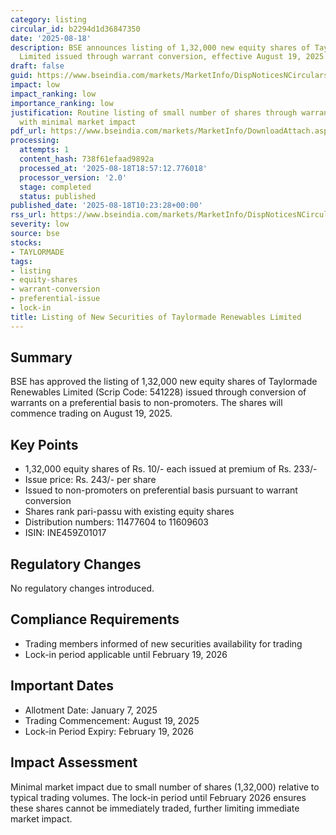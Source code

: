 ```yaml
---
category: listing
circular_id: b2294d1d36847350
date: '2025-08-18'
description: BSE announces listing of 1,32,000 new equity shares of Taylormade Renewables
  Limited issued through warrant conversion, effective August 19, 2025.
draft: false
guid: https://www.bseindia.com/markets/MarketInfo/DispNoticesNCirculars.aspx?Noticeid={F17F8F48-C7EC-4197-855D-74BBFB6C9016}&noticeno=20250818-13&dt=08/18/2025&icount=13&totcount=77&flag=0
impact: low
impact_ranking: low
importance_ranking: low
justification: Routine listing of small number of shares through warrant conversion
  with minimal market impact
pdf_url: https://www.bseindia.com/markets/MarketInfo/DownloadAttach.aspx?id=20250818-13&attachedId=
processing:
  attempts: 1
  content_hash: 738f61efaad9892a
  processed_at: '2025-08-18T18:57:12.776018'
  processor_version: '2.0'
  stage: completed
  status: published
published_date: '2025-08-18T10:23:28+00:00'
rss_url: https://www.bseindia.com/markets/MarketInfo/DispNoticesNCirculars.aspx?Noticeid={F17F8F48-C7EC-4197-855D-74BBFB6C9016}&noticeno=20250818-13&dt=08/18/2025&icount=13&totcount=77&flag=0
severity: low
source: bse
stocks:
- TAYLORMADE
tags:
- listing
- equity-shares
- warrant-conversion
- preferential-issue
- lock-in
title: Listing of New Securities of Taylormade Renewables Limited
---
```


## Summary

BSE has approved the listing of 1,32,000 new equity shares of Taylormade Renewables Limited (Scrip Code: 541228) issued through conversion of warrants on a preferential basis to non-promoters. The shares will commence trading on August 19, 2025.

## Key Points

- 1,32,000 equity shares of Rs. 10/- each issued at premium of Rs. 233/-
- Issue price: Rs. 243/- per share
- Issued to non-promoters on preferential basis pursuant to warrant conversion
- Shares rank pari-passu with existing equity shares
- Distribution numbers: 11477604 to 11609603
- ISIN: INE459Z01017

## Regulatory Changes

No regulatory changes introduced.

## Compliance Requirements

- Trading members informed of new securities availability for trading
- Lock-in period applicable until February 19, 2026

## Important Dates

- Allotment Date: January 7, 2025
- Trading Commencement: August 19, 2025
- Lock-in Period Expiry: February 19, 2026

## Impact Assessment

Minimal market impact due to small number of shares (1,32,000) relative to typical trading volumes. The lock-in period until February 2026 ensures these shares cannot be immediately traded, further limiting immediate market impact.